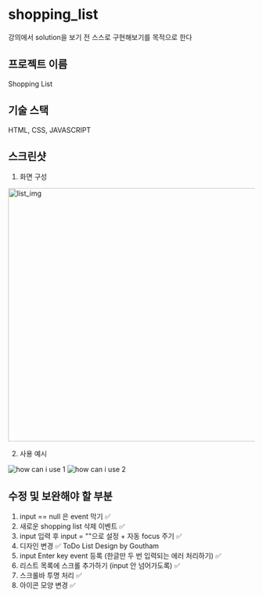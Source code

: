 # shopping_list

강의에서 solution을 보기 전 스스로 구현해보기를 목적으로 한다

## 프로젝트 이름

Shopping List

## 기술 스택

HTML, CSS, JAVASCRIPT

## 스크린샷

1. 화면 구성

<img width="516" alt="list_img" src="https://user-images.githubusercontent.com/75401130/124381377-16a9de80-dcfd-11eb-8dd9-91f4428790b9.png">

2. 사용 예시

<img alt="how can i use 1" src="https://user-images.githubusercontent.com/75401130/124381545-1c53f400-dcfe-11eb-9fc6-6206d1e5907d.gif" />

<img alt="how can i use 2" src="https://user-images.githubusercontent.com/75401130/124381636-69d06100-dcfe-11eb-9ae1-3e555699f3cb.gif" />

## 수정 및 보완해야 할 부분

1. input == null 은 event 막기 ✅
2. 새로운 shopping list 삭제 이벤트 ✅
3. input 입력 후 input = ""으로 설정 + 자동 focus 주기 ✅
4. 디자인 변경 ✅ ToDo List Design by Goutham
5. input Enter key event 등록 (한글만 두 번 입력되는 에러 처리하기) ✅
6. 리스트 목록에 스크롤 추가하기 (input 안 넘어가도록) ✅
7. 스크롤바 투명 처리 ✅
8. 아이콘 모양 변경 ✅
